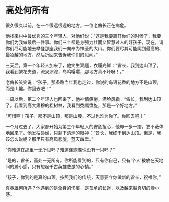 # 高处何所有

很久很久以前，在一个很远很远的地方，一位老酋长正在病危。 

他找来村中最优秀的三个年轻人，对他们说：“这是我要离开你们的时候了，我要你们为我做最后一件事。你们三个都是身强力壮而又智慧过人的好孩子，现在，请你们尽可能地去攀登那座我们一向奉为神圣的大山。你们要尽其可能爬到最高的、最凌越的地方，然后折回来告诉我你们的见闻。” 

三天后，第一个年轻人加来了，他笑生双靥，衣履光鲜：“酋长，我到达山顶了，我看到繁花夹道，流泉淙淙，鸟鸣嘤嘤，那地方真不坏呀！。” 

老酋长笑笑说：“孩子，那条路当年我也走过，你说的鸟语花香的地方不是山顶，而是山麓。你回去吧！” 

一周以后，第二个年轻人也回来了，他神情疲倦，满脸风霜：“酋长，我到达山顶了。我看到高大肃穆的松树林，我看到秃鹰盘旋，那是一个好地方。” 

“可惜啊！孩子，那不是山顶，那是山腰。不过也难为你了。你回去吧！” 

一个月过去了，大家都开始为第三个年轻人的安危担心，他却一步一蹭，衣不蔽体地回来了。他发枯唇燥，只剩下清炯的眼神：“酋长，我终于到达山顶。但是，我该怎么说呢？那里只有高风悲旋，蓝天四垂。” 

“你难道在那里一无所见吗？难道连蝴蝶也没有一只吗？” 

“是的，酋长，高处一无所有。你所能看到的，只有你自己，只有‘个人’被放在天地间的渺小感，只有想起千古英雄悲激的心情。” 

“孩子，你到的是真的山顶。按照我们的传统，天意要立你做新的酋长，祝福你。” 

真英雄何所遇？他遇到的是全身的伤痕，是孤单的长途，以及越来越真切的渺小感。
 